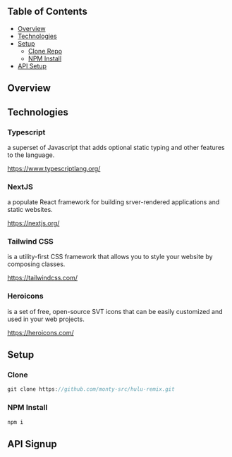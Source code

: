 ## Table of Contents

- [Overview](#overview)
- [Technologies](#technologies)
- [Setup](#setup)
  - [Clone Repo](#clone)
  - [NPM Install](#npm-install)
- [API Setup](#api-signup)

## Overview

## Technologies

### Typescript

a superset of Javascript that adds optional static typing and other features to the language.

https://www.typescriptlang.org/

### NextJS

a populate React framework for building srver-rendered applications and static websites.

https://nextjs.org/

### Tailwind CSS 

is a utility-first CSS framework that allows you to style your website by composing classes.

https://tailwindcss.com/

### Heroicons

is a set of free, open-source SVT icons that can be easily customized and used in your web projects.

https://heroicons.com/

## Setup

### Clone

```js
git clone https://github.com/monty-src/hulu-remix.git
```

### NPM Install

```js
npm i
```

## API Signup